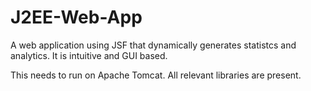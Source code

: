 # J2EE-Web-App
A web application using JSF that dynamically generates statistcs and analytics. It is intuitive and GUI based.  

This needs to run on Apache Tomcat. All relevant libraries are present. 
